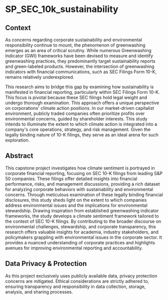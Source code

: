 # SP_SEC_10k_sustainability


## Context

As concerns regarding corporate sustainability and environmental responsibility continue to mount, the phenomenon of greenwashing emerges as an area of critical scrutiny. While numerous Greenwashing Indicator (GWI) frameworks have been devised to measure and identify greenwashing practices, they predominantly target sustainability reports and green-labeled products. However, the intersection of greenwashing indicators with financial communications, such as SEC Filings Form 10-K, remains relatively underexplored.

This research aims to bridge this gap by examining how sustainability is manifested in financial reporting, particularly within SEC Filings Form 10-K. This focus is pivotal because these SEC filings hold legal weight and undergo thorough examination. This approach offers a unique perspective on corporations' climate action positions. In our market-driven capitalist environment, publicly traded companies often prioritize profits over environmental concerns, guided by shareholder interests. This study intends to illuminate the extent to which climate action is integrated into a company's core operations, strategy, and risk management. Given the legally binding nature of 10-K filings, they serve as an ideal arena for such exploration.

## Abstract

This capstone project investigates how climate sentiment is portrayed in corporate financial reporting, focusing on SEC 10-K filings from leading S&P 50 companies. These filings offer detailed insights into financial performance, risks, and management discussions, providing a rich dataset for analyzing corporate behaviors with sustainability and environmental concerns. Through meticulous examination of these legally binding financial disclosures, this study sheds light on the extent to which companies address environmental issues and the implications for environmental stewardship. Drawing inspiration from established greenwashing indicator frameworks, the study develops a climate sentiment framework tailored to the context of SEC 10-K filings. By contributing to the broader discourse on environmental challenges, stewardship, and corporate transparency, this research offers valuable insights for academia, industry stakeholders, and policymakers grappling with environmental issues in the corporate sector. It provides a nuanced understanding of corporate practices and highlights avenues for improving environmental reporting and accountability.


## Data Privacy & Protection

As this project exclusively uses publicly available data, privacy protection concerns are mitigated. Ethical considerations are strictly adhered to, ensuring transparency and responsibility in data collection, storage, analysis, and sharing processes.

